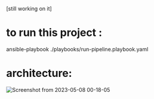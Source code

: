 
[still working on it]

# to run this project : 

ansible-playbook ./playbooks/run-pipeline.playbook.yaml


# architecture:
![Screenshot from 2023-05-08 00-18-05](https://user-images.githubusercontent.com/59982299/236707528-6b8f93f0-fd1a-4114-8805-e4bcc09bf481.png)
